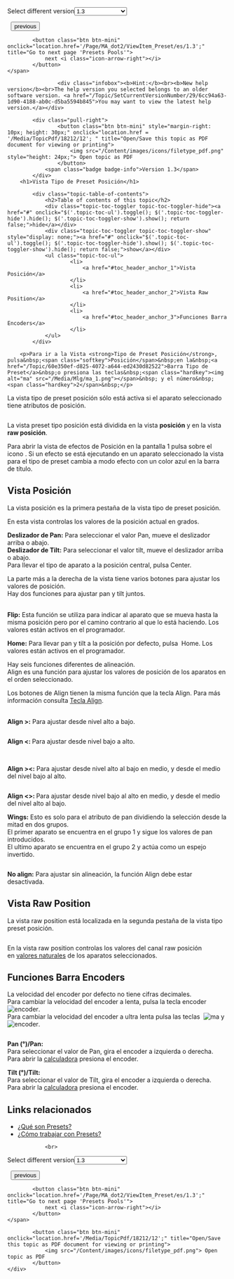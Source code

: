 
<div class="topic-navigation">

<div class="pull-right">
	<span class="pull-left">


<div class="pull-left">
<form action="/Topic/SetCurrentVersionNumber" class="form-inline" id="frmTagSelector" method="post">	<span class="form-mini">
		<div class="input-prepend"><span class="add-on">Select different version</span><select autocomplete="off" id="versionNumberId" name="versionNumberId" onchange="$(this).closest('#frmTagSelector').submit();" style="width: 120px;"><option value="">- latest -</option>
<option value="3">1.1</option>
<option value="7">1.2</option>
<option selected="selected" value="12">1.3</option>
<option value="16">1.5</option>
<option value="29">1.9</option>
</select></div>
		<input data-val="true" data-val-number="The field Int32 must be a number." data-val-required="The Int32 field is required." id="ProductId" name="ProductId" type="hidden" value="7">
		<input id="CurrentGuid" name="CurrentGuid" type="hidden" value="6cc94a63-1d90-4188-ab0c-d5ba5594b845">
	</span>
</form></div>&nbsp;	</span>
	<span class="pull-right" style="white-space: nowrap;">
			<button class="btn btn-mini" onclick="location.href='/Page/MA_dot2/window_PatchAndFixtureSchedule/es/1.3'; " title="Go to previous page 'Patch and Fixture Schedule'">
				<i class="icon-arrow-left"></i> previous
			</button>

			<button class="btn btn-mini" onclick="location.href='/Page/MA_dot2/ViewItem_Preset/es/1.3';" title="Go to next page 'Presets Pools'">
				next <i class="icon-arrow-right"></i> 
			</button>
	</span>
</div>
<div class="clear-fix" style="margin-bottom: 10px"></div>
</div>

					<div class="infobox"><b>Hint:</b><br><b>New help version</b><br>The help version you selected belongs to an older software version. <a href="/Topic/SetCurrentVersionNumber/29/6cc94a63-1d90-4188-ab0c-d5ba5594b845">You may want to view the latest help version.</a></div>

			<div class="pull-right">
					<button class="btn btn-mini" style="margin-right: 10px; height: 30px;" onclick="location.href = '/Media/TopicPdf/18212/12'; " title="Open/Save this topic as PDF document for viewing or printing">
						<img src="/Content/images/icons/filetype_pdf.png" style="height: 24px;"> Open topic as PDF
					</button>
				<span class="badge badge-info">Version 1.3</span>
			</div>
		<h1>Vista Tipo de Preset Posición</h1>

			<div class="topic-table-of-contents">
				<h2>Table of contents of this topic</h2>
				<div class="topic-toc-toggler topic-toc-toggler-hide"><a href="#" onclick="$('.topic-toc-ul').toggle(); $('.topic-toc-toggler-hide').hide(); $('.topic-toc-toggler-show').show(); return false;">hide</a></div>
				<div class="topic-toc-toggler topic-toc-toggler-show" style="display: none;"><a href="#" onclick="$('.topic-toc-ul').toggle(); $('.topic-toc-toggler-hide').show(); $('.topic-toc-toggler-show').hide(); return false;">show</a></div>
				<ul class="topic-toc-ul">
						<li>
							<a href="#toc_header_anchor_1">Vista Posición</a>
						</li>
						<li>
							<a href="#toc_header_anchor_2">Vista Raw Position</a>
						</li>
						<li>
							<a href="#toc_header_anchor_3">Funciones Barra Encoders</a>
						</li>
				</ul>
			</div>

		<p>Para ir a la Vista <strong>Tipo de Preset Posición</strong>, pulsa&nbsp;<span class="softkey">Posición</span>&nbsp;en la&nbsp;<a href="/Topic/60e350ef-d825-4072-a644-ed2430d82522">Barra Tipo de Preset</a>&nbsp;o presiona las teclas&nbsp;<span class="hardkey"><img alt="ma" src="/Media/Mlg/ma_1.png"></span>&nbsp; y el número&nbsp;<span class="hardkey">2</span>&nbsp;</p>

<p>La vista tipo de preset posición sólo está activa si el aparato seleccionado tiene atributos de posición.</p>

<p><img alt="" src="/Media/Image/Dot2_ViewsandWindows_PositionPresetTypeView11_1-0.PNG"></p>

<p>La vista preset tipo posición está dividida en la vista <strong>posición</strong> y en la vista <strong>raw posición</strong>.</p>

<p>Para abrir la vista de efectos de Posición en la pantalla 1 pulsa sobre el icono&nbsp;<img alt="" src="/Media/Image/Dot2_ViewsandWindows_ControlElements_TitleBar17_1-0.PNG">.&nbsp;Si un efecto se está ejecutando en un aparato seleccionado la vista para el tipo de&nbsp;preset&nbsp;cambia a modo efecto con un color azul en la barra de título.</p>

<a name="toc_header_anchor_1" id="toc_header_anchor_1" class="topic-toc-item"></a><h2>Vista Posición</h2>

<p>La vista posición es la primera pestaña de la vista tipo de preset posición.</p>

<p>En esta vista controlas los valores de la posición actual en grados.</p>

<p><strong>Deslizador de Pan:</strong> Para seleccionar el valor Pan, mueve el deslizador arriba o abajo.<br>
<strong>Deslizador de Tilt:</strong> Para seleccionar el valor tilt, mueve el deslizador arriba o abajo.<br>
Para llevar el tipo de aparato a la posición central, pulsa&nbsp;<span class="softkey">Center</span>.</p>

<p>La parte más a la derecha de la vista tiene varios botones para ajustar los valores de posición.<br>
Hay dos funciones para ajustar pan y tilt juntos.</p>

<p><br>
<img alt="" src="/Media/Image/Dot2_ViewsandWindows_PositionPresetTypeView01_1-0.PNG"><br>
<strong>Flip:</strong> Esta función se utiliza para indicar al aparato que se mueva hasta la misma posición pero por el camino contrario al que lo está haciendo. Los valores están activos en el programador.</p>

<p><img alt="" src="/Media/Image/Dot2_ViewsandWindows_PositionPresetTypeView02_1-0.PNG"><br>
<strong>Home:</strong>&nbsp;Para llevar pan y tilt a la posición por defecto, pulsa&nbsp;&nbsp;<span class="softkey">Home</span>. Los valores están activos en el programador.</p>

<p>Hay seis funciones diferentes de alineación.<br>
Align es una función para ajustar los valores de posición de los aparatos en el orden seleccionado.</p>

<p>Los botones de Align tienen la misma función que la tecla&nbsp;<span class="hardkey">Align</span>. Para más información consulta&nbsp;<a href="/Topic/653b1e1b-2bcd-4065-b918-bef12958ceb3">Tecla Align</a>.</p>

<p><br>
<strong>Align &gt;:</strong>&nbsp;Para ajustar desde nivel alto a bajo.</p>

<p><img alt="" src="/Media/Image/Dot2_ViewsandWindows_PositionPresetTypeView04_1-0.PNG"></p>

<p><strong>Align &lt;: </strong>Para ajustar desde nivel bajo a alto.</p>

<p><br>
<img alt="" src="/Media/Image/Dot2_ViewsandWindows_PositionPresetTypeView05_1-0.PNG"></p>

<p><strong>Align &gt;&lt;:</strong> Para ajustar desde nivel alto al bajo en medio, y desde el medio del nivel bajo al alto.</p>

<p><img alt="" src="/Media/Image/Dot2_ViewsandWindows_PositionPresetTypeView06_1-0.PNG"></p>

<p><strong>Align &lt;&gt;: </strong>Para ajustar desde nivel bajo al alto en medio, y desde el medio del nivel alto al bajo.</p>

<p><img alt="" src="/Media/Image/Dot2_ViewsandWindows_PositionPresetTypeView07_1-0.PNG"><br>
<strong>Wings:</strong>&nbsp;Esto es solo para el atributo de pan dividiendo la selección desde la mitad en dos grupos.<br>
El primer aparato se encuentra en el grupo 1 y sigue los valores de pan introducidos.<br>
El ultimo aparato se encuentra en el grupo 2 y actúa como un espejo invertido.</p>

<p><img alt="" src="/Media/Image/Dot2_ViewsandWindows_PositionPresetTypeView08_1-0.PNG"></p>

<p><strong>No align:</strong> Para ajustar sin alineación, la función Align debe estar desactivada.</p>

<a name="toc_header_anchor_2" id="toc_header_anchor_2" class="topic-toc-item"></a><h2>Vista Raw Position</h2>

<p>La vista raw position está localizada en la segunda pestaña de la vista tipo preset posición.</p>

<p><img alt="" src="/Media/Image/Dot2_ViewsandWindows_PositionPresetTypeView10_1-0.PNG"></p>

<p>En la vista raw position controlas los valores del canal raw posición en&nbsp;<a href="/Topic/bb882594-fcad-4b4a-b6c7-4ab7a20b088e">valores naturales</a>&nbsp;de los aparatos seleccionados.</p>

<a name="toc_header_anchor_3" id="toc_header_anchor_3" class="topic-toc-item"></a><h2>Funciones Barra Encoders</h2>

<p>La velocidad del encoder por defecto no tiene cifras decimales.<br>
Para cambiar la velocidad del encoder a lenta, pulsa la tecla encoder&nbsp;<span class="hardkey"><img alt="encoder" src="/Media/Mlg/encoder.png"></span>.<br>
Para cambiar la velocidad del encoder a ultra lenta pulsa las teclas&nbsp;&nbsp;<span class="hardkey"><img alt="ma" src="/Media/Mlg/ma.png"></span>&nbsp;y&nbsp;<span class="hardkey"><img alt="encoder" src="/Media/Mlg/encoder.png"></span>.</p>

<p><img alt="" src="/Media/Image/Dot2_ViewsandWindows_PositionPresetTypeView09_1-0.PNG"></p>

<p><strong>Pan (°)/Pan:</strong><br>
Para seleccionar el valor de Pan, gira el encoder a izquierda o derecha.<br>
Para abrir la&nbsp;<a href="/Topic/014d961b-8de1-4f48-92de-e6da3cc6a15f">calculadora</a>&nbsp;presiona el encoder.</p>

<p><strong>Tilt (°)/Tilt:</strong><br>
Para seleccionar el valor de Tilt, gira el encoder a izquierda o derecha.<br>
Para abrir la&nbsp;<a href="/Topic/014d961b-8de1-4f48-92de-e6da3cc6a15f">calculadora</a>&nbsp;presiona el encoder.</p>

<a name="toc_header_anchor_4" id="toc_header_anchor_4" class="topic-toc-item"></a><h2>Links relacionados</h2>

<ul>
	<li><a href="/Topic/740955a8-3b27-4e50-b35c-7a728c1d9c38">¿Qué son Presets?</a></li>
	<li><a href="/Topic/1d3c4f8d-0d36-44da-9f6d-fa91f0db3024">¿Cómo trabajar con Presets?</a></li>
</ul>


				<br>
<div class="topic-navigation">

<div class="pull-right">
	<span class="pull-left">


<div class="pull-left">
<form action="/Topic/SetCurrentVersionNumber" class="form-inline" id="frmTagSelector" method="post">	<span class="form-mini">
		<div class="input-prepend"><span class="add-on">Select different version</span><select autocomplete="off" id="versionNumberId" name="versionNumberId" onchange="$(this).closest('#frmTagSelector').submit();" style="width: 120px;"><option value="">- latest -</option>
<option value="3">1.1</option>
<option value="7">1.2</option>
<option selected="selected" value="12">1.3</option>
<option value="16">1.5</option>
<option value="29">1.9</option>
</select></div>
		<input data-val="true" data-val-number="The field Int32 must be a number." data-val-required="The Int32 field is required." id="ProductId" name="ProductId" type="hidden" value="7">
		<input id="CurrentGuid" name="CurrentGuid" type="hidden" value="6cc94a63-1d90-4188-ab0c-d5ba5594b845">
	</span>
</form></div>&nbsp;	</span>
	<span class="pull-right" style="white-space: nowrap;">
			<button class="btn btn-mini" onclick="location.href='/Page/MA_dot2/window_PatchAndFixtureSchedule/es/1.3'; " title="Go to previous page 'Patch and Fixture Schedule'">
				<i class="icon-arrow-left"></i> previous
			</button>

			<button class="btn btn-mini" onclick="location.href='/Page/MA_dot2/ViewItem_Preset/es/1.3';" title="Go to next page 'Presets Pools'">
				next <i class="icon-arrow-right"></i> 
			</button>
	</span>
</div>
	<div class="clear-fix"></div>
	<div class="pull-right">
	
			<button class="btn btn-mini" onclick="location.href='/Media/TopicPdf/18212/12';" title="Open/Save this topic as PDF document for viewing or printing">
				<img src="/Content/images/icons/filetype_pdf.png"> Open topic as PDF
			</button>
	</div>
<div class="clear-fix" style="margin-bottom: 10px"></div>
</div>

	